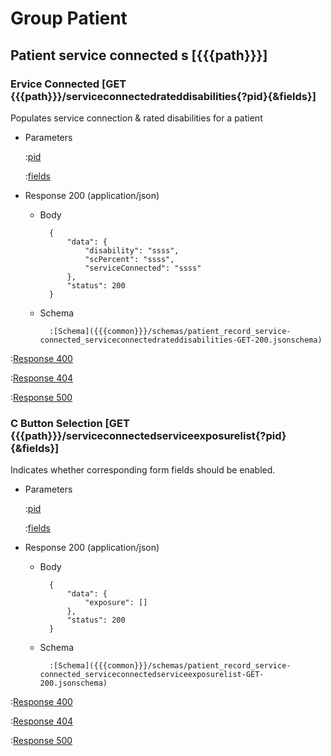 # Group Patient

## Patient service connected s [{{{path}}}]

### Ervice Connected [GET {{{path}}}/serviceconnectedrateddisabilities{?pid}{&fields}]

Populates service connection & rated disabilities for a patient

+ Parameters

    :[pid]({{{common}}}/parameters/pid.md)

    :[fields]({{{common}}}/parameters/fields.md)


+ Response 200 (application/json)

    + Body

            {
                "data": {
                    "disability": "ssss",
                    "scPercent": "ssss",
                    "serviceConnected": "ssss"
                },
                "status": 200
            }

    + Schema

            :[Schema]({{{common}}}/schemas/patient_record_service-connected_serviceconnectedrateddisabilities-GET-200.jsonschema)

:[Response 400]({{{common}}}/responses/400.md)

:[Response 404]({{{common}}}/responses/404.md)

:[Response 500]({{{common}}}/responses/500.md)


### C Button Selection [GET {{{path}}}/serviceconnectedserviceexposurelist{?pid}{&fields}]

Indicates whether corresponding form fields should be enabled.

+ Parameters

    :[pid]({{{common}}}/parameters/pid.md)

    :[fields]({{{common}}}/parameters/fields.md)


+ Response 200 (application/json)

    + Body

            {
                "data": {
                    "exposure": []
                },
                "status": 200
            }

    + Schema

            :[Schema]({{{common}}}/schemas/patient_record_service-connected_serviceconnectedserviceexposurelist-GET-200.jsonschema)

:[Response 400]({{{common}}}/responses/400.md)

:[Response 404]({{{common}}}/responses/404.md)

:[Response 500]({{{common}}}/responses/500.md)

